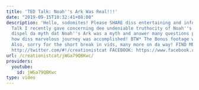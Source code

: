 ```yaml
---
title: 'TED Talk: Noah''s Ark Was Real!!!'
date: "2019-09-15T10:32:41+08:00"
description: 'Hello, sodomites! Please SHARE diss entertaining and informative TED
  Talk I recently gave concerning dee undeniable truthocity of Noah''s Ark! Here I
  dispel da myth dat Noah''s Ark was a myth and answer many questions pertaining to
  how diss marvelous journey was accomplished! BTW* The Bonus footage will be up soon!
  Also, sorry for the short break in vids, many more on da way! FIND ME: TWITTER:
  http://twitter.com/#!/creationistcat FACEBOOK: https://www.facebook.com/creationist.cat'
url: /creationistcat/jWGa79QBKwc/
providers:
  youtube:
    id: jWGa79QBKwc
type: video
---
```

